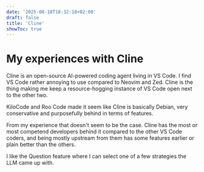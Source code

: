 ```yaml
---
date: '2025-08-18T18:32:18+02:00'
draft: false
title: 'Cline'
showToc: true
---
```


# My experiences with Cline

Cline is an open-source AI-powered coding agent living in VS Code. I find VS
Code rather annoying to use compared to Neovim and Zed. Cline is the thing
making me keep a resource-hogging instance of VS Code open next to the other
two. 

KiloCode and Roo Code made it seem like Cline is basically Debian, very
conservative and purposefully behind in terms of features. 

From my experience that doesn't seem to be the case. Cline has the most or most
competend developers behind it compared to the other VS Code coders, and being
mostly upstream from them has some features earlier or plain better than the
others. 

I like the Question feature where I can select one of a few strategies the LLM
came up with. 

